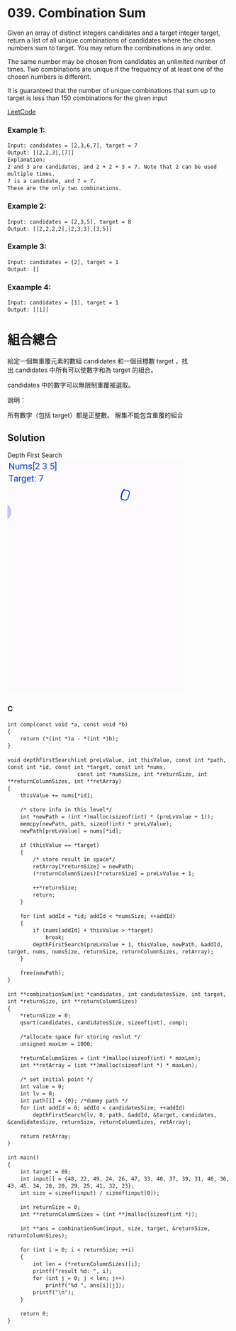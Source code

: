 # 039. Combination Sum

Given an array of distinct integers candidates and a target integer target, return a list of all unique combinations of candidates where the chosen numbers sum to target. You may return the combinations in any order.

The same number may be chosen from candidates an unlimited number of times. Two combinations are unique if the frequency of at least one of the chosen numbers is different.

It is guaranteed that the number of unique combinations that sum up to target is less than 150 combinations for the given input

[LeetCode](https://leetcode.com/problems/combination-sum)  

### Example 1:
```
Input: candidates = [2,3,6,7], target = 7
Output: [[2,2,3],[7]]
Explanation:
2 and 3 are candidates, and 2 + 2 + 3 = 7. Note that 2 can be used multiple times.
7 is a candidate, and 7 = 7.
These are the only two combinations.

```

### Example 2:
```
Input: candidates = [2,3,5], target = 8
Output: [[2,2,2,2],[2,3,3],[3,5]]
```

### Example 3:
```
Input: candidates = [2], target = 1
Output: []
```

### Exaample 4:
```
Input: candidates = [1], target = 1
Output: [[1]]
```

#  組合總合
給定一個無重覆元素的數組 candidates 和一個目標數 target ，找出 candidates 中所有可以使數字和為 target 的組合。

candidates 中的數字可以無限制重覆被選取。

說明：

所有數字（包括 target）都是正整數。
解集不能包含重覆的組合


## Solution
Depth First Search
<img src="img/039.gif" width = "400"/>

### C

```
int comp(const void *a, const void *b)
{
    return (*(int *)a - *(int *)b);
}

void depthFirstSearch(int preLvValue, int thisValue, const int *path, const int *id, const int *target, const int *nums,
                      const int *numsSize, int *returnSize, int **returnColumnSizes, int **retArray)
{
    thisValue += nums[*id];

    /* store info in this level*/
    int *newPath = (int *)malloc(sizeof(int) * (preLvValue + 1));
    memcpy(newPath, path, sizeof(int) * preLvValue);
    newPath[preLvValue] = nums[*id];

    if (thisValue == *target)
    {
        /* store result in space*/
        retArray[*returnSize] = newPath;
        (*returnColumnSizes)[*returnSize] = preLvValue + 1;

        ++*returnSize;
        return;
    }

    for (int addId = *id; addId < *numsSize; ++addId)
    {
        if (nums[addId] + thisValue > *target)
            break;
        depthFirstSearch(preLvValue + 1, thisValue, newPath, &addId, target, nums, numsSize, returnSize, returnColumnSizes, retArray);
    }

    free(newPath);
}

int **combinationSum(int *candidates, int candidatesSize, int target, int *returnSize, int **returnColumnSizes)
{
    *returnSize = 0;
    qsort(candidates, candidatesSize, sizeof(int), comp);

    /*allocate space for storing reslut */
    unsigned maxLen = 1000;   

    *returnColumnSizes = (int *)malloc(sizeof(int) * maxLen);
    int **retArray = (int **)malloc(sizeof(int *) * maxLen);

    /* set initial point */
    int value = 0;
    int lv = 0;
    int path[1] = {0}; /*dummy path */
    for (int addId = 0; addId < candidatesSize; ++addId)
        depthFirstSearch(lv, 0, path, &addId, &target, candidates, &candidatesSize, returnSize, returnColumnSizes, retArray);

    return retArray;
}

int main()
{
    int target = 69;
    int input[] = {48, 22, 49, 24, 26, 47, 33, 40, 37, 39, 31, 46, 36, 43, 45, 34, 28, 20, 29, 25, 41, 32, 23};
    int size = sizeof(input) / sizeof(input[0]);

    int returnSize = 0;
    int **returnColumnSizes = (int **)malloc(sizeof(int *));

    int **ans = combinationSum(input, size, target, &returnSize, returnColumnSizes);

    for (int i = 0; i < returnSize; ++i)
    {
        int len = (*returnColumnSizes)[i];
        printf("result %d: ", i);
        for (int j = 0; j < len; j++)
            printf("%d ", ans[i][j]);
        printf("\n");
    }

    return 0;
}
```
